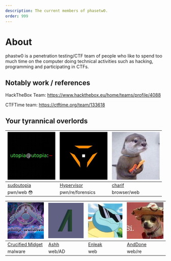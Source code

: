 ```yaml
---
description: The current members of phasetw0.
order: 999
---
```



# About

phastw0 is a penetration testing/CTF team of people who like to spend too much time on the computer doing technical activities such as hacking, programming and participating in CTFs.


## Notably work / references

HackTheBox Team: https://www.hackthebox.eu/home/teams/profile/4088

CTFTime team: https://ctftime.org/team/133618


## Your tyrannical overlords

| <img src="/assets/utopia.png" alt="Utopia" width="150"/> | <img src="assets/hypervisor.jpg" alt="Hypervisor" width="150"/>  | <img src="/assets/charif.jpg" alt="Charif" width="150"/> |
| ------------- | ------------- | ------------- | 
|   [sudoutopia](https://sudoutopia.github.io/)  | [Hypervisor](https://twitter.com/hypervis0r)    |   [charif](https://twitter.com/chrf01)            |
| pwn/web 😳  | pwn/re/forensics |    browser/web         |

| <img src="/assets/crucified.png" alt="crucified midget" width="150"/> | <img src="assets/ashh.jpg" alt="ashh" width="150"/>  |  <img src="/assets/enleak.jpg" alt="Enleak" width="150"/>  |  <img src="/assets/anddone.jpeg" alt="AndDone" width="150"/>  | 
| ------------- | ------------- | ------------- | ------------- | 
|   [Crucified Midget](https://github.com/11philip22)  | [Ashh](https://twitter.com/0xAshhh)    |   [Enleak](https://twitter.com/0xenleak)            | [AndDone](https://hackerone.com/anddone?type=user) |
| malware  | web/AD |    web         |  web/re | 
